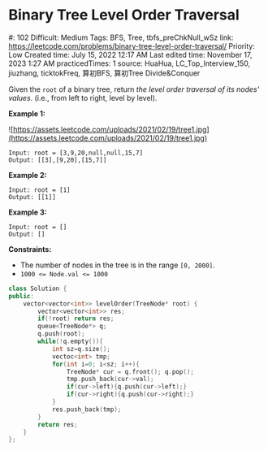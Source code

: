 # Binary Tree Level Order Traversal

#: 102
Difficult: Medium
Tags: BFS, Tree, tbfs_preChkNull_wSz
link: https://leetcode.com/problems/binary-tree-level-order-traversal/
Priority: Low
Created time: July 15, 2022 12:17 AM
Last edited time: November 17, 2023 1:27 AM
practicedTimes: 1
source: HuaHua, LC_Top_Interview_150, jiuzhang, ticktokFreq, 算初BFS, 算初Tree Divide&Conquer

Given the `root` of a binary tree, return *the level order traversal of its nodes' values*. (i.e., from left to right, level by level).

**Example 1:**

![https://assets.leetcode.com/uploads/2021/02/19/tree1.jpg](https://assets.leetcode.com/uploads/2021/02/19/tree1.jpg)

```
Input: root = [3,9,20,null,null,15,7]
Output: [[3],[9,20],[15,7]]

```

**Example 2:**

```
Input: root = [1]
Output: [[1]]

```

**Example 3:**

```
Input: root = []
Output: []

```

**Constraints:**

- The number of nodes in the tree is in the range `[0, 2000]`.
- `1000 <= Node.val <= 1000`

```cpp
class Solution {
public:
    vector<vector<int>> levelOrder(TreeNode* root) {
        vector<vector<int>> res;
        if(!root) return res;
        queue<TreeNode*> q;
        q.push(root);
        while(!q.empty()){
            int sz=q.size();
            vectoc<int> tmp;
            for(int i=0; i<sz; i++){
                TreeNode* cur = q.front(); q.pop();
                tmp.push_back(cur->val);
                if(cur->left){q.push(cur->left);}
                if(cur->right){q.push(cur->right);}
            }
            res.push_back(tmp);
        }
        return res;
    }
};
```